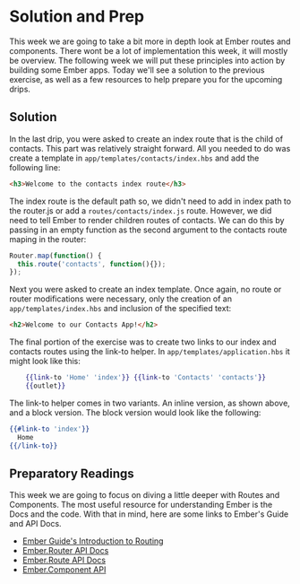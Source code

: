 # Solution and Prep

This week we are going to take a bit more in depth look at Ember routes and components. There wont be a lot of implementation this week, it will mostly be overview. The following week we will put these principles into action by building some Ember apps. Today we'll see a solution to the previous exercise, as well as a few resources to help prepare you for the upcoming drips.

## Solution

In the last drip, you were asked to create an index route that is the child of contacts. This part was relatively straight forward. All you needed to do was create a template in `app/templates/contacts/index.hbs` and add the following line:

```html
<h3>Welcome to the contacts index route</h3>
```

The index route is the default path so, we didn't need to add in index path to the router.js or add a `routes/contacts/index.js` route. However, we did need to tell Ember to render children routes of contacts. We can do this by passing in an empty function as the second argument to the contacts route maping in the router:

```JavaScript
Router.map(function() {
  this.route('contacts', function(){});
});
```

Next you were asked to create an index template. Once again, no route or router modifications were necessary, only the creation of an `app/templates/index.hbs` and inclusion of the specified text:

```html
<h2>Welcome to our Contacts App!</h2>
```

The final portion of the exercise was to create two links to our index and contacts routes using the link-to helper. In `app/templates/application.hbs` it might look like this:

```hbs
    {{link-to 'Home' 'index'}} {{link-to 'Contacts' 'contacts'}}
    {{outlet}}
```

The link-to helper comes in two variants. An inline version, as shown above, and a block version. The block version would look like the following:

```hbs
{{#link-to 'index'}}
  Home
{{/link-to}}
```

## Preparatory Readings

This week we are going to focus on diving a little deeper with Routes and Components. The most useful resource for understanding Ember is the Docs and the code. With that in mind, here are some links to Ember's Guide and API Docs.

* [Ember Guide's Introduction to Routing](https://guides.emberjs.com/v2.6.0/routing/)
* [Ember.Router API Docs](http://emberjs.com/api/classes/Ember.Router.html)
* [Ember.Route API Docs](http://emberjs.com/api/classes/Ember.Route.html)
* [Ember.Component API](http://emberjs.com/api/classes/Ember.Component.html)
